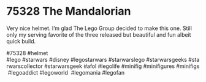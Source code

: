 # 75328 The Mandalorian

Very nice helmet. I’m glad The Lego Group decided to make this one. Still only my serving favorite of the three released but beautiful and fun albeit quick build. 

#75328 
 #helmet
#lego #starwars #disney #legostarwars #starwarslego #starwarsgeeks #starwarscollector #starwarsgeek #afol #legolife #minifig #minifigures #minifigs #legoaddict #legoworld  #legomania #legofan 
  
 

